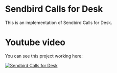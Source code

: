 # Sendbird Calls for Desk

This is an implementation of Sendbird Calls for Desk.

# Youtube video

You can see this project working here:

[![Sendbird Calls for Desk](https://img.youtube.com/vi/WhiScKA7uAM/0.jpg)](https://www.youtube.com/watch?v=WhiScKA7uAM)




